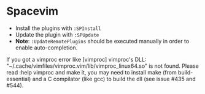 # Spacevim

- Install the plugins with `:SPInstall`
- Update the plugin with `:SPUpdate`
- **Note**: `:UpdateRemotePlugins` should be executed manually in order to enable auto-completion.

If you got a vimproc error like [vimproc] vimproc's DLL: "~/.cache/vimfiles/vimproc.vim/lib/vimproc_linux64.so" is not found. Please read :help vimproc and make it, you may need to install make (from build-essential) and a C compilator (like gcc) to build the dll (see issue #435 and #544).

